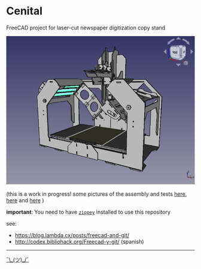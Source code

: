 # Cenital
FreeCAD project for laser-cut newspaper digitization copy stand

![preview image](https://github.com/Bibliohack/Cenital/blob/main/media/preview.png)

(this is a work in progress! some pictures of the assembly and tests [here](https://twitter.com/BiblioHack/status/1390039768562548741), [here](https://twitter.com/BiblioHack/status/1400752494892965889) and [here](https://twitter.com/BiblioHack/status/1405678919806865413) )

**important**: You need to have [`zippey`](https://bitbucket.org/sippey/zippey/src/master/) installed to use this repository 

see: 

 - <https://blog.lambda.cx/posts/freecad-and-git/>
 - <http://codex.bibliohack.org/Freecad-y-git/> (spanish)


---

[ ¯\\\_(ツ)\_/¯](http://files.bibliohack.org/cenital.mp4)

